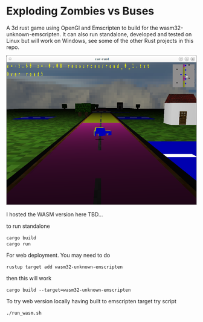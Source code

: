 # Exploding Zombies vs Buses

A 3d rust game using OpenGl and Emscripten to build for the wasm32-unknown-emscripten.
It can also run standalone, developed and tested on Linux but will
work on Windows, see some of the other Rust projects in this repo.

![screenshot](screenshot.png)


I hosted the WASM version here TBD...

to run standalone
```
cargo build
cargo run
```

For web deployment. You may need to do
```
rustup target add wasm32-unknown-emscripten
```

then this will work
```
cargo build --target=wasm32-unknown-emscripten 
```

To try web version locally having built to emscripten target try script
```
./run_wasm.sh
```
